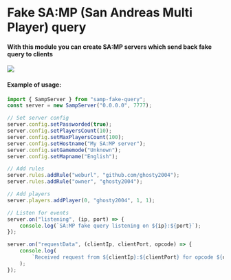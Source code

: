 # Fake SA:MP (San Andreas Multi Player) query

#### With this module you can create SA:MP servers which send back fake query to clients

<img src="https://i.imgur.com/oJDjxOI.png" />

#### Example of usage:

```ts
import { SampServer } from "samp-fake-query";
const server = new SampServer("0.0.0.0", 7777);

// Set server config
server.config.setPassworded(true);
server.config.setPlayersCount(10);
server.config.setMaxPlayersCount(100);
server.config.setHostname("My SA:MP server");
server.config.setGamemode("Unknown");
server.config.setMapname("English");

// Add rules
server.rules.addRule("weburl", "github.com/ghosty2004");
server.rules.addRule("owner", "ghosty2004");

// Add players
server.players.addPlayer(0, "ghosty2004", 1, 1);

// Listen for events
server.on("listening", (ip, port) => {
	console.log(`SA:MP fake query listening on ${ip}:${port}`);
});

server.on("requestData", (clientIp, clientPort, opcode) => {
	console.log(
		`Received request from ${clientIp}:${clientPort} for opcode ${opcode}`
	);
});
```
